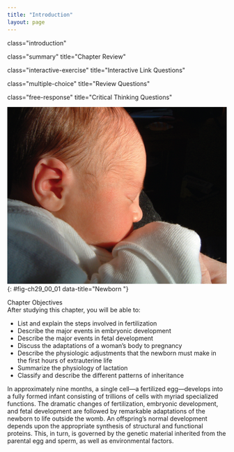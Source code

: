 ```yaml
---
title: "Introduction"
layout: page
---
```



<cnx-pi data-type="cnx.flag.introduction"> class="introduction" </cnx-pi>

<cnx-pi data-type="cnx.eoc">class="summary" title="Chapter Review"</cnx-pi>

<cnx-pi data-type="cnx.eoc">class="interactive-exercise" title="Interactive Link Questions"</cnx-pi>

<cnx-pi data-type="cnx.eoc">class="multiple-choice" title="Review Questions" </cnx-pi>

<cnx-pi data-type="cnx.eoc">class="free-response" title="Critical Thinking Questions"</cnx-pi>

 ![This photograph shows a newborn baby.](../resources/2900_Photo_of_Neonate-02.jpg "A single fertilized egg develops over the span of nine months into an infant consisting of trillions of cells and capable of surviving outside the womb. (credit: &#x201C;Seattleye&#x201D;/flickr.com)"){: #fig-ch29_00_01 data-title="Newborn "}

<div data-type="note" class="note chapter-objectives" markdown="1">
<div data-type="title" class="title">
Chapter Objectives
</div>
After studying this chapter, you will be able to:

* List and explain the steps involved in fertilization
* Describe the major events in embryonic development
* Describe the major events in fetal development
* Discuss the adaptations of a woman’s body to pregnancy
* Describe the physiologic adjustments that the newborn must make in the first hours of extrauterine life
* Summarize the physiology of lactation
* Classify and describe the different patterns of inheritance

</div>

In approximately nine months, a single cell—a fertilized egg—develops into a fully formed infant consisting of trillions of cells with myriad specialized functions. The dramatic changes of fertilization, embryonic development, and fetal development are followed by remarkable adaptations of the newborn to life outside the womb. An offspring’s normal development depends upon the appropriate synthesis of structural and functional proteins. This, in turn, is governed by the genetic material inherited from the parental egg and sperm, as well as environmental factors.

